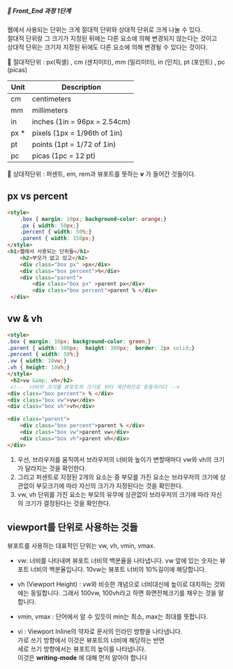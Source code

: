 ##### 🍑  Front_End 과정 1단계 

웹에서 사용되는 단위는 크게 절대적 단위와 상대적 단위로 크게 나눌 수 있다.  
절대적 단위랑 그 크기가 지정된 뒤에는 다른 요소에 의해 변경되지 않는다는 것이고    
상대적 단위는 크기자 지정된 뒤에도 다른 요소에 의해 변경될 수 있다는 것이다. 

💚 절대적단위 : px(픽셀) , cm (센치미터), mm (밀리미터), in (인치), pt (포인트) , pc (picas)  

 | Unit	|Description|  
 |---|---|
|cm	|centimeters|
|mm	|millimeters|
|in	|inches (1in = 96px = 2.54cm)|
|px *	|pixels (1px = 1/96th of 1in)|
|pt|	points (1pt = 1/72 of 1in)|
|pc	|picas (1pc = 12 pt)|

    
💙 상대적단위 : 퍼센트, em, rem과 뷰포트를 뜻하는 **v** 가 들어간 것들이다.   


## px vs percent
```html
<style>
    .box { margin: 10px; background-color: orange;}
    .px { width: 50px;}
    .percent { width: 50%;}
    .parent { width: 150px;}
</style>
<h1>웹에서 사용되는 단위들</h1>
    <h2>부모가 없고 있고</h2>
    <div class="box px" >px</div>
    <div class="box percent">%</div>
    <div class="parent">
        <div class="box px" >parent px</div>
        <div class="box percent">parent % </div>
 </div>
```

## vw & vh   
```html
<style>
.box { margin: 10px; background-color: green;}
.parent { width: 300px;  height: 300px;  border: 2px solid;}
.percent { width: 50%;}
.vw { width: 10vw;}
.vh { height: 10vh;}
</style>
 <h2>vw &amp; vh</h2>
 <!--  너비의 크기를 뷰포트의 크기로 부터 계산하므로 유동적이다 -->
<div class="box percent"> % </div>
<div class="box vw">vw</div>
<div class="box vh">vh</div>

<div class="parent">
    <div class="box percent">parent % </div>
    <div class="box vw">parent vw</div>
    <div class="box vh">parent vh</div>
</div>

```   
1. 우선, 브라우저를 움직여서 브라우저의 너비와 높이가 변할때마다 vw와 vh의 크기가 달라지는 것을 확인한다.   
2. 그리고 퍼센트로 지정된 2개의 요소는 중 부모를 가진 요소는 브라우저의 크기에 상관없이 부모크기에 따라 자신의 크기가 지정된다는 것을 확인한다.
3. vw, vh 단위를 가진 요소는 부모의 유무에 상관없이 브라우저의 크기에 따라 자신의 크기가 결정된다는 것을 확인한다. 



## viewport를 단위로 사용하는 것들   
뷰포트를 사용하는 대표적인 단위는 vw, vh, vmin, vmax.  

- vw: 너비를 나타내며 뷰포트 너비의 백분율을 나타냅니다.  vw 앞에 있는 숫자는 뷰포트 너비의 백분율입니다. 10vw는 뷰포트 너비의 10%길이에 해당합니다. 

- vh (Viewport Height) : vw와 비슷한 개념으로 너비대신에 높이로 대치하는 것외에는 동일합니다. 그래서 100vw, 100vh라고 하면 화면전체크기를 채우는 것을 말합니다. 

- vmin, vmax : 단어에서 알 수 있듯이 min는 최소, max는 최대를 뜻합니다.   
- vi : Viewport Inline의 약자로 문서의 인라인 방향을 나타냅니다. <br>
    가로 쓰기 방향에서 이것은 뷰포트의 너비에 해당하는 반면 <br>
    세로 쓰기 방향에서는 뷰포트의 높이를 나타냅니다. <br>
    이것은 **writing-mode** 에 대해 먼저 알아야 합니다 

